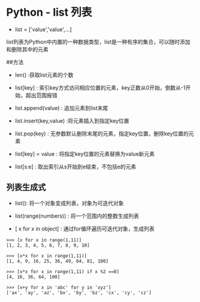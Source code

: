 # Python - list 列表

* list = ['value','value',...]

list列表为Python中内置的一种数据类型，list是一种有序的集合，可以随时添加和删除其中的元素


##方法

* len() :获取list元素的个数

* list[key] : 索引key方式访问相应位置的元素，key正数从0开始，倒数从-1开始，超出范围报错

* list.append(value) : 追加元素到list末尾

* list.insert(key,value) :将元素插入到指定key位置

* list.pop(key) : 无参数默认删除末尾的元素，指定key位置，删除key位置的元素

* list[key] = value : 将指定key位置的元素替换为value新元素

* list[s:e] : 取出索引从s开始到e结束，不包括e的元素

## 列表生成式

* list(): 将一个对象变成列表，对象为可迭代对象

* list(range(numbers)) : 将一个范围内的整数生成列表

* [ x for x in object] : 通过for循环遍历可迭代对象，生成列表

```
>>> [x for x in range(1,11)]
[1, 2, 3, 4, 5, 6, 7, 8, 9, 10]

>>> [x*x for x in range(1,11)]
[1, 4, 9, 16, 25, 36, 49, 64, 81, 100]

>>> [x*x for x in range(1,11) if x %2 ==0]
[4, 16, 36, 64, 100]
 
>>> [x+y for x in 'abc' for y in 'xyz']
['ax', 'ay', 'az', 'bx', 'by', 'bz', 'cx', 'cy', 'cz']
```



